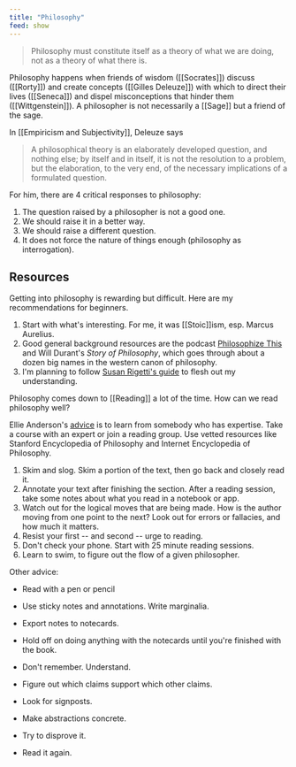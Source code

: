 ```yaml
---
title: "Philosophy"
feed: show
---
```


> Philosophy must constitute itself as a theory of what we are doing, not as a theory of what there is.

Philosophy happens when friends of wisdom ([[Socrates]]) discuss ([[Rorty]]) and create concepts ([[Gilles Deleuze]]) with which to direct their lives ([[Seneca]]) and dispel misconceptions that hinder them ([[Wittgenstein]]). A philosopher is not necessarily a [[Sage]] but a friend of the sage.

In [[Empiricism and Subjectivity]], Deleuze says

> A philosophical theory is an elaborately developed question, and nothing else; by itself and in itself, it is not the resolution to a problem, but the elaboration, to the very end, of the necessary implications of a formulated question.

For him, there are 4 critical responses to philosophy:

1. The question raised by a philosopher is not a good one.
2. We should raise it in a better way.
3. We should raise a different question.
4. It does not force the nature of things enough (philosophy as interrogation).

## Resources

Getting into philosophy is rewarding but difficult. Here are my recommendations for beginners.

1. Start with what's interesting. For me, it was [[Stoic]]ism, esp. Marcus Aurelius. 
2. Good general background resources are the podcast [Philosophize This](https://www.philosophizethis.org/) and Will Durant's _Story of Philosophy_, which goes through about a dozen big names in the western canon of philosophy.
3. I'm planning to follow [Susan Rigetti's guide](https://www.susanrigetti.com/philosophy) to flesh out my understanding.

Philosophy comes down to [[Reading]] a lot of the time. How can we read philosophy well?

Ellie Anderson's [advice](https://www.youtube.com/watch?v=-Pj26s8u6Vo) is to learn from somebody who has expertise. Take a course with an expert or join a reading group. Use vetted resources like Stanford Encyclopedia of Philosophy and Internet Encyclopedia of Philosophy.

1. Skim and slog. Skim a portion of the text, then go back and closely read it. 
2. Annotate your text after finishing the section. After a reading session, take some notes about what you read in a notebook or app. 
3. Watch out for the logical moves that are being made. How is the author moving from one point to the next? Look out for errors or fallacies, and how much it matters.
4. Resist your first -- and second -- urge to reading.
5. Don't check your phone. Start with 25 minute reading sessions.
6. Learn to swim, to figure out the flow of a given philosopher. 

Other advice:

* Read with a pen or pencil
* Use sticky notes and annotations. Write marginalia.
* Export notes to notecards.
* Hold off on doing anything with the notecards until you're finished with the book.

* Don't remember. Understand.
* Figure out which claims support which other claims.
* Look for signposts.
* Make abstractions concrete.
* Try to disprove it.
* Read it again.
